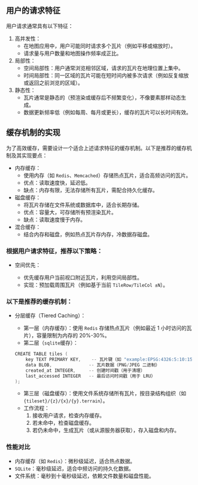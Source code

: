 ## 用户的请求特征

用户请求通常具有以下特征：

1. 高并发性：
   - 在地图应用中，用户可能同时请求多个瓦片（例如平移或缩放时）。
   - 请求量与用户数量和地图操作频率成正比。
2. 局部性：
   - 空间局部性：用户通常浏览相邻区域，请求的瓦片在地理位置上集中。
   - 时间局部性：同一区域的瓦片可能在短时间内被多次请求（例如反复缩放或返回之前浏览的区域）。
3. 静态性：
   - 瓦片通常是静态的（预渲染或缓存后不频繁变化），不像要素那样动态生成。
   - 数据更新频率低（例如每周、每月或更长），缓存的瓦片可以长时间有效。

## 缓存机制的实现

为了高效缓存，需要设计一个适合上述请求特征的缓存机制。以下是推荐的缓存机制及其实现要点：

- 内存缓存：
  - 使用内存（如 `Redis`、`Memcached`）存储热点瓦片，适合高频访问的瓦片。
  - 优点：读取速度快，延迟低。
  - 缺点：内存有限，无法存储所有瓦片，需配合持久化缓存。
- 磁盘缓存：
  - 将瓦片存储在文件系统或数据库中，适合长期存储。
  - 优点：容量大，可存储所有预渲染瓦片。
  - 缺点：读取速度慢于内存。
- 混合缓存：
  - 结合内存和磁盘，例如热点瓦片存内存，冷数据存磁盘。

### 根据用户请求特征，推荐以下策略：

- 空间优先：

  - 优先缓存用户当前视口附近瓦片，利用空间局部性。
  - 实现：预加载周围瓦片（例如基于当前 `TileRow/TileCol ±N`）。

  

### 以下是推荐的缓存机制：

- 分层缓存（Tiered Caching）：

  - 第一层（内存缓存）：使用 `Redis` 存储热点瓦片（例如最近 1 小时访问的瓦片），容量限制为内存的 20%-30%。
  - 第二层（`sqlite`缓存）：

  ```go
  CREATE TABLE tiles (
      key TEXT PRIMARY KEY,    -- 瓦片键（如 "example:EPSG:4326:5:10:15"）
      data BLOB,              -- 瓦片数据（PNG/JPEG 二进制）
      created_at INTEGER,     -- 创建时间戳（用于清理）
      last_accessed INTEGER   -- 最后访问时间戳（用于 LRU）
  );
  ```

  - 第三层（磁盘缓存）：使用文件系统存储所有瓦片，按目录结构组织（如 `{tileset}/{z}/{x}/{y}.terrain`）。
  - 工作流程：
    1. 接收用户请求，检查内存缓存。
    2. 若未命中，检查磁盘缓存。
    3. 若仍未命中，生成瓦片（或从源服务器获取），存入磁盘和内存。

### 性能对比

- 内存缓存（如 `Redis`）：微秒级延迟，适合热点数据。
- `SQLite`：毫秒级延迟，适合中频访问的持久化数据。
- 文件系统：毫秒到十毫秒级延迟，依赖文件数量和磁盘性能。
